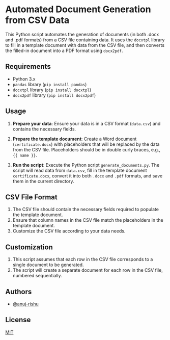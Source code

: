 # Automated Document Generation from CSV Data

This Python script automates the generation of documents (in both .docx and .pdf formats) from a CSV file containing data. It uses the `docxtpl` library to fill in a template document with data from the CSV file, and then converts the filled-in document into a PDF format using `docx2pdf`. 

## Requirements

- Python 3.x
- `pandas` library (`pip install pandas`)
- `docxtpl` library (`pip install docxtpl`)
- `docx2pdf` library (`pip install docx2pdf`)

## Usage

1. **Prepare your data**: Ensure your data is in a CSV format (`data.csv`) and contains the necessary fields.
   
2. **Prepare the template document**: Create a Word document (`certificate.docx`) with placeholders that will be replaced by the data from the CSV file. Placeholders should be in double curly braces, e.g., `{{ name }}`.

3. **Run the script**: Execute the Python script `generate_documents.py`. The script will read data from `data.csv`, fill in the template document `certificate.docx`, convert it into both `.docx` and `.pdf` formats, and save them in the current directory.


## CSV File Format

1. The CSV file should contain the necessary fields required to populate the template document.
2. Ensure that column names in the CSV file match the placeholders in the template document.
3. Customize the CSV file according to your data needs.

## Customization

1. This script assumes that each row in the CSV file corresponds to a single document to be generated.
2. The script will create a separate document for each row in the CSV file, numbered sequentially.

## Authors

- [@anuj-rishu](https://www.github.com/anuj-rishu)

## License

[MIT](https://choosealicense.com/licenses/mit/)





